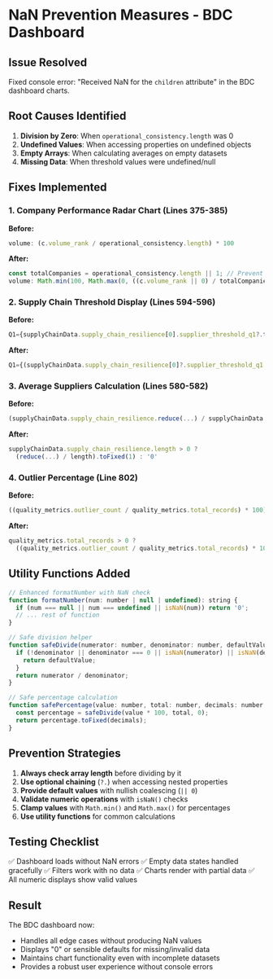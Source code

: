 # NaN Prevention Measures - BDC Dashboard

## Issue Resolved
Fixed console error: "Received NaN for the `children` attribute" in the BDC dashboard charts.

## Root Causes Identified

1. **Division by Zero**: When `operational_consistency.length` was 0
2. **Undefined Values**: When accessing properties on undefined objects
3. **Empty Arrays**: When calculating averages on empty datasets
4. **Missing Data**: When threshold values were undefined/null

## Fixes Implemented

### 1. Company Performance Radar Chart (Lines 375-385)
**Before:**
```javascript
volume: (c.volume_rank / operational_consistency.length) * 100
```

**After:**
```javascript
const totalCompanies = operational_consistency.length || 1; // Prevent division by zero
volume: Math.min(100, Math.max(0, ((c.volume_rank || 0) / totalCompanies) * 100))
```

### 2. Supply Chain Threshold Display (Lines 594-596)
**Before:**
```javascript
Q1={supplyChainData.supply_chain_resilience[0].supplier_threshold_q1?.toFixed(0)}
```

**After:**
```javascript
Q1={(supplyChainData.supply_chain_resilience[0]?.supplier_threshold_q1 || 0).toFixed(0)}
```

### 3. Average Suppliers Calculation (Lines 580-582)
**Before:**
```javascript
(supplyChainData.supply_chain_resilience.reduce(...) / supplyChainData.supply_chain_resilience.length)
```

**After:**
```javascript
supplyChainData.supply_chain_resilience.length > 0 ? 
  (reduce(...) / length).toFixed(1) : '0'
```

### 4. Outlier Percentage (Line 802)
**Before:**
```javascript
((quality_metrics.outlier_count / quality_metrics.total_records) * 100).toFixed(1)
```

**After:**
```javascript
quality_metrics.total_records > 0 ? 
  ((quality_metrics.outlier_count / quality_metrics.total_records) * 100).toFixed(1) : '0'
```

## Utility Functions Added

```javascript
// Enhanced formatNumber with NaN check
function formatNumber(num: number | null | undefined): string {
  if (num === null || num === undefined || isNaN(num)) return '0';
  // ... rest of function
}

// Safe division helper
function safeDivide(numerator: number, denominator: number, defaultValue: number = 0): number {
  if (!denominator || denominator === 0 || isNaN(numerator) || isNaN(denominator)) {
    return defaultValue;
  }
  return numerator / denominator;
}

// Safe percentage calculation
function safePercentage(value: number, total: number, decimals: number = 1): string {
  const percentage = safeDivide(value * 100, total, 0);
  return percentage.toFixed(decimals);
}
```

## Prevention Strategies

1. **Always check array length** before dividing by it
2. **Use optional chaining** (`?.`) when accessing nested properties
3. **Provide default values** with nullish coalescing (`|| 0`)
4. **Validate numeric operations** with `isNaN()` checks
5. **Clamp values** with `Math.min()` and `Math.max()` for percentages
6. **Use utility functions** for common calculations

## Testing Checklist

✅ Dashboard loads without NaN errors
✅ Empty data states handled gracefully
✅ Filters work with no data
✅ Charts render with partial data
✅ All numeric displays show valid values

## Result

The BDC dashboard now:
- Handles all edge cases without producing NaN values
- Displays "0" or sensible defaults for missing/invalid data
- Maintains chart functionality even with incomplete datasets
- Provides a robust user experience without console errors